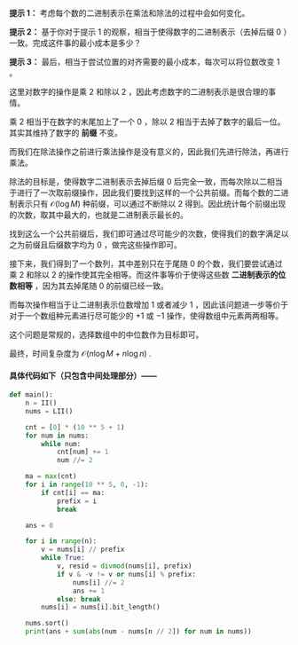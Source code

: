 **提示 1：** 考虑每个数的二进制表示在乘法和除法的过程中会如何变化。

**提示 2：** 基于你对于提示 1 的观察，相当于使得数字的二进制表示（去掉后缀 $0$ ）一致。完成这件事的最小成本是多少？

**提示 3：** 最后，相当于尝试位置的对齐需要的最小成本，每次可以将位数改变 $1$ 。

这里对数字的操作是乘 $2$ 和除以 $2$ ，因此考虑数字的二进制表示是很合理的事情。

乘 $2$ 相当于在数字的末尾加上了一个 $0$ ，除以 $2$ 相当于去掉了数字的最后一位。其实其维持了数字的 **前缀** 不变。

而我们在除法操作之前进行乘法操作是没有意义的，因此我们先进行除法，再进行乘法。

除法的目标是，使得数字二进制表示去掉后缀 $0$ 后完全一致，而每次除以二相当于进行了一次取前缀操作，因此我们要找到这样的一个公共前缀。而每个数的二进制表示只有 $\mathcal{O}(\log M)$ 种前缀，可以通过不断除以 $2$ 得到。因此统计每个前缀出现的次数，取其中最大的，也就是二进制表示最长的。

找到这么一个公共前缀后，我们即可通过尽可能少的次数，使得我们的数字满足以之为前缀且后缀数字均为 $0$ ，做完这些操作即可。

接下来，我们得到了一个数列，其中差别只在于尾随 $0$ 的个数，我们要尝试通过乘 $2$ 和除以 $2$ 的操作使其完全相等。而这件事等价于使得这些数 **二进制表示的位数相等** ，因为其去掉尾随 $0$ 的前缀已经一致。

而每次操作相当于让二进制表示位数增加 $1$ 或者减少 $1$ ，因此该问题进一步等价于对于一个数组种元素进行尽可能少的 $+1$ 或 $-1$ 操作，使得数组中元素两两相等。

这个问题是常规的，选择数组中的中位数作为目标即可。

最终，时间复杂度为 $\mathcal{O}(n\log M + n\log n)$ .

#### 具体代码如下（只包含中间处理部分）——

```Python []
def main():
    n = II()
    nums = LII()

    cnt = [0] * (10 ** 5 + 1)
    for num in nums:
        while num:
            cnt[num] += 1
            num //= 2

    ma = max(cnt)
    for i in range(10 ** 5, 0, -1):
        if cnt[i] == ma:
            prefix = i
            break

    ans = 0

    for i in range(n):
        v = nums[i] // prefix
        while True:
            v, resid = divmod(nums[i], prefix)
            if v & -v != v or nums[i] % prefix:
                nums[i] //= 2
                ans += 1
            else: break
        nums[i] = nums[i].bit_length()

    nums.sort()
    print(ans + sum(abs(num - nums[n // 2]) for num in nums))
```